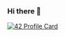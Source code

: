 ### Hi there 👋

[![42 Profile Card](https://1337-readme.vercel.app/api/profile?cursus=42cursus&dark=true&login=mbjaghou)](https://github.com/mohouyizme/1337-readme)
